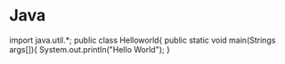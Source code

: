 # Java
import java.util.*;
public class Helloworld{
  public static void main(Strings args[]){
    System.out.println("Hello World");
}
